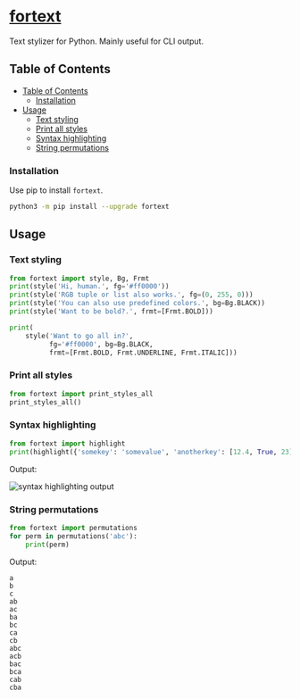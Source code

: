 # [fortext](https://4mbl.link/gh/fortext)

Text stylizer for Python. Mainly useful for CLI output.

## Table of Contents

* [Table of Contents](#table-of-contents)
  * [Installation](#installation)
* [Usage](#usage)
  * [Text styling](#text-styling)
  * [Print all styles](#print-all-styles)
  * [Syntax highlighting](#syntax-highlighting)
  * [String permutations](#string-permutations)

### Installation

Use pip to install `fortext`.

```bash
python3 -m pip install --upgrade fortext
```

## Usage

### Text styling

```python
from fortext import style, Bg, Frmt
print(style('Hi, human.', fg='#ff0000'))
print(style('RGB tuple or list also works.', fg=(0, 255, 0)))
print(style('You can also use predefined colors.', bg=Bg.BLACK))
print(style('Want to be bold?.', frmt=[Frmt.BOLD]))

print(
    style('Want to go all in?',
          fg='#ff0000', bg=Bg.BLACK,
          frmt=[Frmt.BOLD, Frmt.UNDERLINE, Frmt.ITALIC]))
```

### Print all styles

```python
from fortext import print_styles_all
print_styles_all()
```

### Syntax highlighting

```python
from fortext import highlight
print(highlight({'somekey': 'somevalue', 'anotherkey': [12.4, True, 23]}))
```

Output:

![syntax highlighting output](./img/syntax_highlighting.png)

### String permutations

```python
from fortext import permutations
for perm in permutations('abc'):
    print(perm)
```

Output:

```text
a
b
c
ab
ac
ba
bc
ca
cb
abc
acb
bac
bca
cab
cba
```
